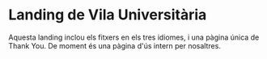 # Landing de Vila Universitària

Aquesta landing inclou els fitxers en els tres idiomes, i una pàgina única de Thank You. De moment és una pàgina d'ús intern per nosaltres.